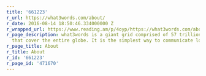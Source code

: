 ```yaml
---
title: '661223'
r_url: https://what3words.com/about/
r_date: 2016-08-14 18:50:46.334000000 Z
r_wrapped_url: https://www.reading.am/p/4oyp/https://what3words.com/about/
r_page_description: what3words is a giant grid comprised of 57 trillion 3m x 3m squares
  that cover the entire globe. It is the simplest way to communicate location.
r_page_title: About
r_title: About
r_id: '661223'
r_page_id: '471670'
---
```


